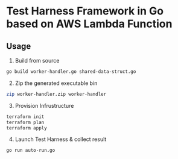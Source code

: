 # Test Harness Framework in Go based on AWS Lambda Function

## Usage

1. Build from source

```bash
go build worker-handler.go shared-data-struct.go
```

2. Zip the generated executable bin

```bash
zip worker-handler.zip worker-handler
```

3. Provision Infrustructure

```bash
terraform init
terraform plan
terraform apply
```

4. Launch Test Harness & collect result

```bash
go run auto-run.go
```